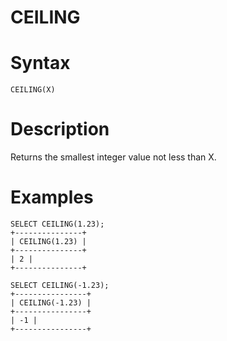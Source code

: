 # CEILING

#

# Syntax

```
CEILING(X)
```

#

# Description

Returns the smallest integer value not less than X.

#

# Examples

```
SELECT CEILING(1.23);
+---------------+
| CEILING(1.23) |
+---------------+
| 2 |
+---------------+

SELECT CEILING(-1.23);
+----------------+
| CEILING(-1.23) |
+----------------+
| -1 |
+----------------+
```